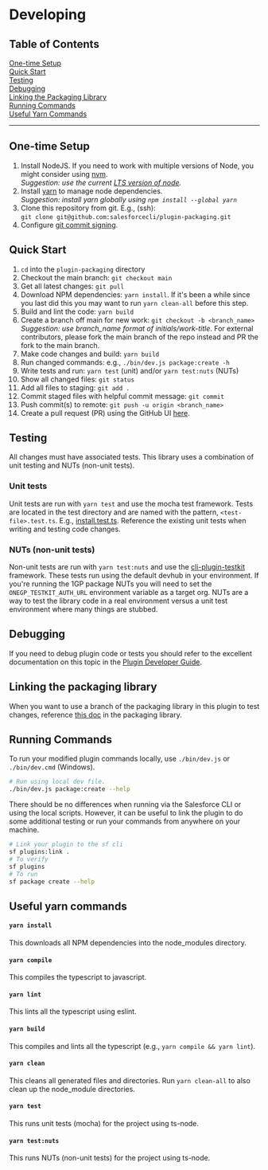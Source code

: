 # Developing

## Table of Contents

[One-time Setup](#one-time-setup)</br>
[Quick Start](#quick-start)</br>
[Testing](#testing)</br>
[Debugging](#debugging)</br>
[Linking the Packaging Library](#linking-the-packaging-library)</br>
[Running Commands](#running-commands)</br>
[Useful Yarn Commands](#useful-yarn-commands)</br>

<hr>

## One-time Setup

1.  Install NodeJS. If you need to work with multiple versions of Node, you
    might consider using [nvm](https://github.com/creationix/nvm). </br>_Suggestion: use the current [LTS version of node](https://github.com/nodejs/release#release-schedule)._
1.  Install [yarn](https://yarnpkg.com/) to manage node dependencies. </br>_Suggestion: install yarn globally using `npm install --global yarn`_
1.  Clone this repository from git. E.g., (ssh): </br>`git clone git@github.com:salesforcecli/plugin-packaging.git`
1.  Configure [git commit signing](https://docs.github.com/en/authentication/managing-commit-signature-verification/signing-commits).

## Quick Start

1.  `cd` into the `plugin-packaging` directory
1.  Checkout the main branch: `git checkout main`
1.  Get all latest changes: `git pull`
1.  Download NPM dependencies: `yarn install`. If it's been a while since you last did this you may want to run `yarn clean-all` before this step.
1.  Build and lint the code: `yarn build`
1.  Create a branch off main for new work: `git checkout -b <branch_name>` _Suggestion: use branch_name format of initials/work-title_. For external contributors, please fork the main branch of the repo instead and PR the fork to the main branch.
1.  Make code changes and build: `yarn build`
1.  Run changed commands: e.g., `./bin/dev.js package:create -h`
1.  Write tests and run: `yarn test` (unit) and/or `yarn test:nuts` (NUTs)
1.  Show all changed files: `git status`
1.  Add all files to staging: `git add .`
1.  Commit staged files with helpful commit message: `git commit`
1.  Push commit(s) to remote: `git push -u origin <branch_name>`
1.  Create a pull request (PR) using the GitHub UI [here](https://github.com/salesforcecli/plugin-packaging).

## Testing

All changes must have associated tests. This library uses a combination of unit testing and NUTs (non-unit tests).

### Unit tests

Unit tests are run with `yarn test` and use the mocha test framework. Tests are located in the test directory and are named with the pattern, `<test-file>.test.ts`. E.g., [install.test.ts](test/commands/package/install.test.ts). Reference the existing unit tests when writing and testing code changes.

### NUTs (non-unit tests)

Non-unit tests are run with `yarn test:nuts` and use the [cli-plugin-testkit](https://github.com/salesforcecli/cli-plugins-testkit) framework. These tests run using the default devhub in your environment. If you're running the 1GP package NUTs you will need to set the `ONEGP_TESTKIT_AUTH_URL` environment variable as a target org. NUTs are a way to test the library code in a real environment versus a unit test environment where many things are stubbed.

## Debugging

If you need to debug plugin code or tests you should refer to the excellent documentation on this topic in the [Plugin Developer Guide](https://github.com/salesforcecli/cli/wiki/Debug-Your-Plugin).

## Linking the packaging library

When you want to use a branch of the packaging library in this plugin to test changes, reference [this doc](https://github.com/forcedotcom/packaging/blob/main/DEVELOPING.md#linking-to-the-packaging-plugin) in the packaging library.

## Running Commands

To run your modified plugin commands locally, use `./bin/dev.js` or `./bin/dev.cmd` (Windows).

```bash
# Run using local dev file.
./bin/dev.js package:create --help
```

There should be no differences when running via the Salesforce CLI or using the local scripts. However, it can be useful to link the plugin to do some additional testing or run your commands from anywhere on your machine.

```bash
# Link your plugin to the sf cli
sf plugins:link .
# To verify
sf plugins
# To run
sf package create --help
```

## Useful yarn commands

#### `yarn install`

This downloads all NPM dependencies into the node_modules directory.

#### `yarn compile`

This compiles the typescript to javascript.

#### `yarn lint`

This lints all the typescript using eslint.

#### `yarn build`

This compiles and lints all the typescript (e.g., `yarn compile && yarn lint`).

#### `yarn clean`

This cleans all generated files and directories. Run `yarn clean-all` to also clean up the node_module directories.

#### `yarn test`

This runs unit tests (mocha) for the project using ts-node.

#### `yarn test:nuts`

This runs NUTs (non-unit tests) for the project using ts-node.
